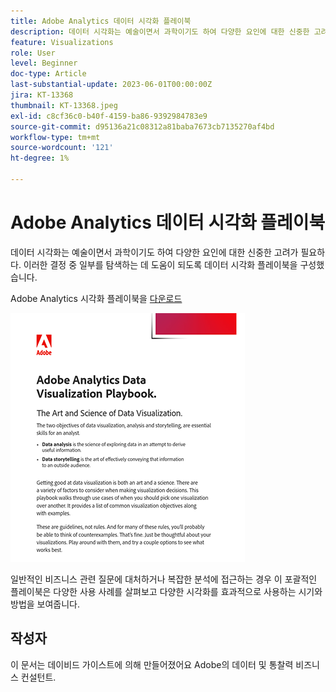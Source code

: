 ```yaml
---
title: Adobe Analytics 데이터 시각화 플레이북
description: 데이터 시각화는 예술이면서 과학이기도 하여 다양한 요인에 대한 신중한 고려가 필요하다. 이러한 결정 중 일부를 탐색하는 데 도움이 되도록 데이터 시각화 플레이북을 구성했습니다.
feature: Visualizations
role: User
level: Beginner
doc-type: Article
last-substantial-update: 2023-06-01T00:00:00Z
jira: KT-13368
thumbnail: KT-13368.jpeg
exl-id: c8cf36c0-b40f-4159-ba86-9392984783e9
source-git-commit: d95136a21c08312a81baba7673cb7135270af4bd
workflow-type: tm+mt
source-wordcount: '121'
ht-degree: 1%

---
```


# Adobe Analytics 데이터 시각화 플레이북

데이터 시각화는 예술이면서 과학이기도 하여 다양한 요인에 대한 신중한 고려가 필요하다. 이러한 결정 중 일부를 탐색하는 데 도움이 되도록 데이터 시각화 플레이북을 구성했습니다.


Adobe Analytics 시각화 플레이북을 [다운로드](assets/adobe-analytics-data-visualization-playbook.pdf)

[![플레이북](assets/data-visualization-playbook-image.png)](assets/adobe-analytics-data-visualization-playbook.pdf)

일반적인 비즈니스 관련 질문에 대처하거나 복잡한 분석에 접근하는 경우 이 포괄적인 플레이북은 다양한 사용 사례를 살펴보고 다양한 시각화를 효과적으로 사용하는 시기와 방법을 보여줍니다.

## 작성자

이 문서는 데이비드 가이스트에 의해 만들어졌어요
Adobe의 데이터 및 통찰력 비즈니스 컨설턴트.
